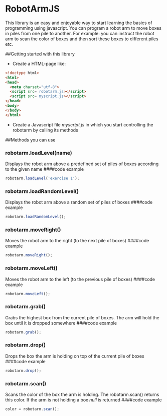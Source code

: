 # RobotArmJS

This library is an easy and enjoyable way to start learning the basics of programming using javascript. You can program a robot arm to move boxes in piles from one pile to another. For example: you can instruct the robot arm to scan the color of boxes and then sort these boxes to different piles etc.

##Getting started with this library
* Create a HTML-page like:
``` html
<!doctype html>
<html>
<head>
  <meta charset="utf-8">
  <script src= robotarm.js></script>
  <script src= myscript.js></script>
</head>
<body>
</body>
</html>
```
* Create a Javascript file *myscript.js* in which you start controlling the robotarm by calling its methods

##Methods you can use
### robotarm.loadLevel(name)
Displays the robot arm above a predefined set of piles of boxes according to the given name
####code example
``` Javascript
robotarm.loadLevel('exercise 1');
```
### robotarm.loadRandomLevel()
Displays the robot arm above a random set of piles of boxes
####code example
``` Javascript
robotarm.loadRandomLevel();
```
### robotarm.moveRight()
Moves the robot arm to the right (to the next pile of boxes)
####code example
``` Javascript
robotarm.moveRight();
```
### robotarm.moveLeft()
Moves the robot arm to the left (to the previous pile of boxes)
####code example
``` Javascript
robotarm.moveLeft();
```
### robotarm.grab()
Grabs the highest box from the current pile of boxes. The arm will hold the box until it is dropped somewhere
####code example
``` Javascript
robotarm.grab();
```
### robotarm.drop()
Drops the box the arm is holding on top of the current pile of boxes
####code example
``` Javascript
robotarm.drop();
```
### robotarm.scan()
Scans the color of the box the arm is holding. The robotarm.scan() returns this color. If the arm is not holding a box *null* is returned
####code example
``` Javascript
color = robotarm.scan();
```


